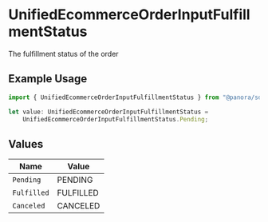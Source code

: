 # UnifiedEcommerceOrderInputFulfillmentStatus

The fulfillment status of the order

## Example Usage

```typescript
import { UnifiedEcommerceOrderInputFulfillmentStatus } from "@panora/sdk/models/components";

let value: UnifiedEcommerceOrderInputFulfillmentStatus =
    UnifiedEcommerceOrderInputFulfillmentStatus.Pending;
```

## Values

| Name        | Value       |
| ----------- | ----------- |
| `Pending`   | PENDING     |
| `Fulfilled` | FULFILLED   |
| `Canceled`  | CANCELED    |